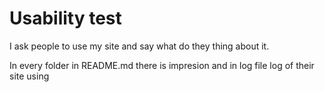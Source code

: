 # Usability test

I ask people to use my site and say what do they thing about it.

In every folder in README.md there is impresion and in log file log of their site using
